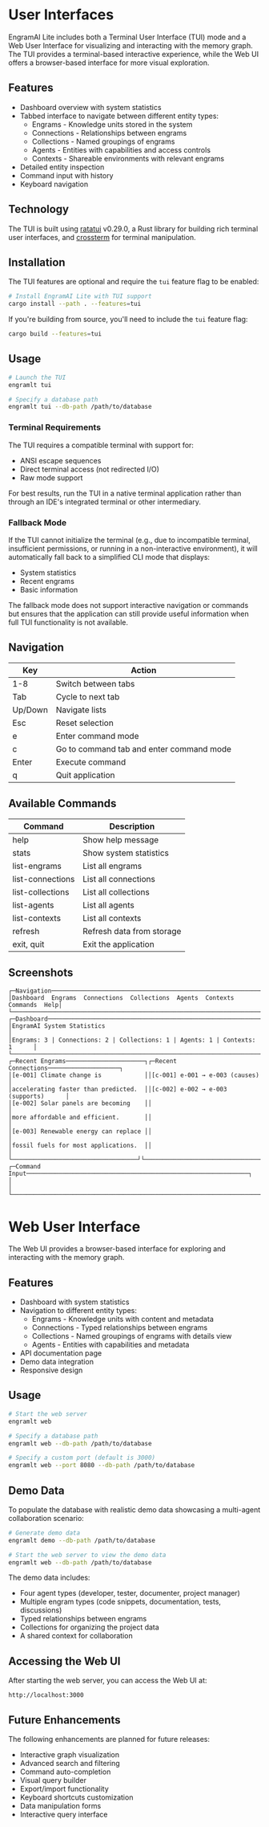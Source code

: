 # User Interfaces

EngramAI Lite includes both a Terminal User Interface (TUI) mode and a Web User Interface for visualizing and interacting with the memory graph. The TUI provides a terminal-based interactive experience, while the Web UI offers a browser-based interface for more visual exploration.

## Features

- Dashboard overview with system statistics
- Tabbed interface to navigate between different entity types:
  - Engrams - Knowledge units stored in the system
  - Connections - Relationships between engrams
  - Collections - Named groupings of engrams
  - Agents - Entities with capabilities and access controls
  - Contexts - Shareable environments with relevant engrams
- Detailed entity inspection
- Command input with history
- Keyboard navigation

## Technology

The TUI is built using [ratatui](https://github.com/ratatui-org/ratatui) v0.29.0, a Rust library for building rich terminal user interfaces, and [crossterm](https://github.com/crossterm-rs/crossterm) for terminal manipulation.

## Installation

The TUI features are optional and require the `tui` feature flag to be enabled:

```bash
# Install EngramAI Lite with TUI support
cargo install --path . --features=tui
```

If you're building from source, you'll need to include the `tui` feature flag:

```bash
cargo build --features=tui
```

## Usage

```bash
# Launch the TUI
engramlt tui

# Specify a database path
engramlt tui --db-path /path/to/database
```

### Terminal Requirements

The TUI requires a compatible terminal with support for:
- ANSI escape sequences
- Direct terminal access (not redirected I/O)
- Raw mode support

For best results, run the TUI in a native terminal application rather than through an IDE's integrated terminal or other intermediary.

### Fallback Mode

If the TUI cannot initialize the terminal (e.g., due to incompatible terminal, insufficient permissions, or running in a non-interactive environment), it will automatically fall back to a simplified CLI mode that displays:

- System statistics
- Recent engrams
- Basic information

The fallback mode does not support interactive navigation or commands but ensures that the application can still provide useful information when full TUI functionality is not available.

## Navigation

| Key       | Action                       |
|-----------|------------------------------|
| 1-8       | Switch between tabs          |
| Tab       | Cycle to next tab            |
| Up/Down   | Navigate lists               |
| Esc       | Reset selection              |
| e         | Enter command mode           |
| c         | Go to command tab and enter command mode |
| Enter     | Execute command              |
| q         | Quit application             |

## Available Commands

| Command           | Description                   |
|-------------------|-------------------------------|
| help              | Show help message             |
| stats             | Show system statistics        |
| list-engrams      | List all engrams              |
| list-connections  | List all connections          |
| list-collections  | List all collections          |
| list-agents       | List all agents               |
| list-contexts     | List all contexts             |
| refresh           | Refresh data from storage     |
| exit, quit        | Exit the application          |

## Screenshots

```
┌─Navigation──────────────────────────────────────────────────────────────────┐
│Dashboard  Engrams  Connections  Collections  Agents  Contexts  Commands  Help│
└─────────────────────────────────────────────────────────────────────────────┘
┌─Dashboard──────────────────────────────────────────────────────────────────┐
│EngramAI System Statistics                                                   │
│Engrams: 3 | Connections: 2 | Collections: 1 | Agents: 1 | Contexts: 1      │
└─────────────────────────────────────────────────────────────────────────────┘
┌─Recent Engrams──────────────────────┐┌─Recent Connections────────────────────┐
│[e-001] Climate change is            ││[c-001] e-001 → e-003 (causes)        │
│accelerating faster than predicted.  ││[c-002] e-002 → e-003 (supports)      │
│[e-002] Solar panels are becoming    ││                                       │
│more affordable and efficient.       ││                                       │
│[e-003] Renewable energy can replace ││                                       │
│fossil fuels for most applications.  ││                                       │
└───────────────────────────────────┘└───────────────────────────────────────┘
┌─Command Input──────────────────────────────────────────────────────────────┐
│                                                                             │
└─────────────────────────────────────────────────────────────────────────────┘
```

# Web User Interface

The Web UI provides a browser-based interface for exploring and interacting with the memory graph.

## Features

- Dashboard with system statistics
- Navigation to different entity types:
  - Engrams - Knowledge units with content and metadata
  - Connections - Typed relationships between engrams
  - Collections - Named groupings of engrams with details view
  - Agents - Entities with capabilities and metadata
- API documentation page
- Demo data integration
- Responsive design

## Usage

```bash
# Start the web server
engramlt web

# Specify a database path
engramlt web --db-path /path/to/database

# Specify a custom port (default is 3000)
engramlt web --port 8080 --db-path /path/to/database
```

## Demo Data

To populate the database with realistic demo data showcasing a multi-agent collaboration scenario:

```bash
# Generate demo data
engramlt demo --db-path /path/to/database

# Start the web server to view the demo data
engramlt web --db-path /path/to/database
```

The demo data includes:
- Four agent types (developer, tester, documenter, project manager)
- Multiple engram types (code snippets, documentation, tests, discussions)
- Typed relationships between engrams
- Collections for organizing the project data
- A shared context for collaboration

## Accessing the Web UI

After starting the web server, you can access the Web UI at:

```
http://localhost:3000
```

## Future Enhancements

The following enhancements are planned for future releases:

- Interactive graph visualization
- Advanced search and filtering
- Command auto-completion
- Visual query builder
- Export/import functionality
- Keyboard shortcuts customization
- Data manipulation forms
- Interactive query interface